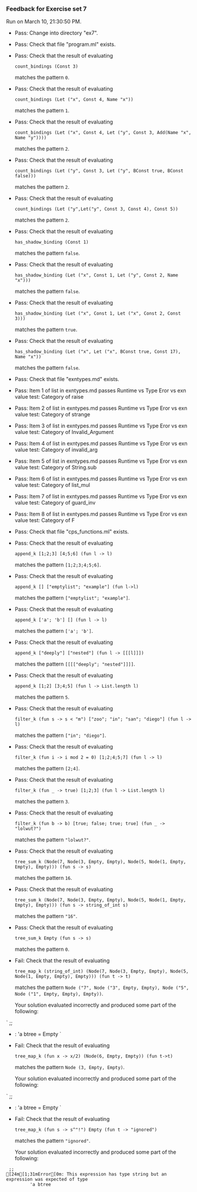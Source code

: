 ### Feedback for Exercise set 7

Run on March 10, 21:30:50 PM.

+ Pass: Change into directory "ex7".

+ Pass: Check that file "program.ml" exists.

+ Pass: 
Check that the result of evaluating
   ```
   count_bindings (Const 3)
   ```
   matches the pattern `0`.

   




+ Pass: 
Check that the result of evaluating
   ```
   count_bindings (Let ("x", Const 4, Name "x"))
   ```
   matches the pattern `1`.

   




+ Pass: 
Check that the result of evaluating
   ```
   count_bindings (Let ("x", Const 4, Let ("y", Const 3, Add(Name "x", Name "y"))))
   ```
   matches the pattern `2`.

   




+ Pass: 
Check that the result of evaluating
   ```
   count_bindings (Let ("y", Const 3, Let ("y", BConst true, BConst false)))
   ```
   matches the pattern `2`.

   




+ Pass: 
Check that the result of evaluating
   ```
   count_bindings (Let ("y",Let("y", Const 3, Const 4), Const 5))
   ```
   matches the pattern `2`.

   




+ Pass: 
Check that the result of evaluating
   ```
   has_shadow_binding (Const 1)
   ```
   matches the pattern `false`.

   




+ Pass: 
Check that the result of evaluating
   ```
   has_shadow_binding (Let ("x", Const 1, Let ("y", Const 2, Name "x")))
   ```
   matches the pattern `false`.

   




+ Pass: 
Check that the result of evaluating
   ```
   has_shadow_binding (Let ("x", Const 1, Let ("x", Const 2, Const 3)))
   ```
   matches the pattern `true`.

   




+ Pass: 
Check that the result of evaluating
   ```
   has_shadow_binding (Let ("x", Let ("x", BConst true, Const 17), Name "x"))
   ```
   matches the pattern `false`.

   




+ Pass: Check that file "exntypes.md" exists.

+ Pass: Item 1 of list in exntypes.md passes Runtime vs Type Eror vs exn value test: Category of raise

+ Pass: Item 2 of list in exntypes.md passes Runtime vs Type Eror vs exn value test: Category of strange

+ Pass: Item 3 of list in exntypes.md passes Runtime vs Type Eror vs exn value test: Category of Invalid_Argument

+ Pass: Item 4 of list in exntypes.md passes Runtime vs Type Eror vs exn value test: Category of invalid_arg

+ Pass: Item 5 of list in exntypes.md passes Runtime vs Type Eror vs exn value test: Category of String.sub

+ Pass: Item 6 of list in exntypes.md passes Runtime vs Type Eror vs exn value test: Category of list_mul

+ Pass: Item 7 of list in exntypes.md passes Runtime vs Type Eror vs exn value test: Category of guard_inv

+ Pass: Item 8 of list in exntypes.md passes Runtime vs Type Eror vs exn value test: Category of F

+ Pass: Check that file "cps_functions.ml" exists.

+ Pass: 
Check that the result of evaluating
   ```
   append_k [1;2;3] [4;5;6] (fun l -> l)
   ```
   matches the pattern `[1;2;3;4;5;6]`.

   




+ Pass: 
Check that the result of evaluating
   ```
   append_k [] ["emptylist"; "example"] (fun l->l)
   ```
   matches the pattern `["emptylist"; "example"]`.

   




+ Pass: 
Check that the result of evaluating
   ```
   append_k ['a'; 'b'] [] (fun l -> l)
   ```
   matches the pattern `['a'; 'b']`.

   




+ Pass: 
Check that the result of evaluating
   ```
   append_k ["deeply"] ["nested"] (fun l -> [[[l]]])
   ```
   matches the pattern `[[[["deeply"; "nested"]]]]`.

   




+ Pass: 
Check that the result of evaluating
   ```
   append_k [1;2] [3;4;5] (fun l -> List.length l)
   ```
   matches the pattern `5`.

   




+ Pass: 
Check that the result of evaluating
   ```
   filter_k (fun s -> s < "m") ["zoo"; "in"; "san"; "diego"] (fun l -> l)
   ```
   matches the pattern `["in"; "diego"]`.

   




+ Pass: 
Check that the result of evaluating
   ```
   filter_k (fun i -> i mod 2 = 0) [1;2;4;5;7] (fun l -> l)
   ```
   matches the pattern `[2;4]`.

   




+ Pass: 
Check that the result of evaluating
   ```
   filter_k (fun _ -> true) [1;2;3] (fun l -> List.length l)
   ```
   matches the pattern `3`.

   




+ Pass: 
Check that the result of evaluating
   ```
   filter_k (fun b -> b) [true; false; true; true] (fun _ -> "lolwut?")
   ```
   matches the pattern `"lolwut?"`.

   




+ Pass: 
Check that the result of evaluating
   ```
   tree_sum_k (Node(7, Node(3, Empty, Empty), Node(5, Node(1, Empty, Empty), Empty))) (fun s -> s)
   ```
   matches the pattern `16`.

   




+ Pass: 
Check that the result of evaluating
   ```
   tree_sum_k (Node(7, Node(3, Empty, Empty), Node(5, Node(1, Empty, Empty), Empty))) (fun s -> string_of_int s)
   ```
   matches the pattern `"16"`.

   




+ Pass: 
Check that the result of evaluating
   ```
   tree_sum_k Empty (fun s -> s)
   ```
   matches the pattern `0`.

   




+ Fail: 
Check that the result of evaluating
   ```
   tree_map_k (string_of_int) (Node(7, Node(3, Empty, Empty), Node(5, Node(1, Empty, Empty), Empty))) (fun t -> t)
   ```
   matches the pattern `Node ("7", Node ("3", Empty, Empty), Node ("5", Node ("1", Empty, Empty), Empty))`.

   


   Your solution evaluated incorrectly and produced some part of the following:

 ` ;;
- : 'a btree = Empty
`


+ Fail: 
Check that the result of evaluating
   ```
   tree_map_k (fun x -> x/2) (Node(6, Empty, Empty)) (fun t->t)
   ```
   matches the pattern `Node (3, Empty, Empty)`.

   


   Your solution evaluated incorrectly and produced some part of the following:

 ` ;;
- : 'a btree = Empty
`


+ Fail: 
Check that the result of evaluating
   ```
   tree_map_k (fun s -> s^"!") Empty (fun t -> "ignored")
   ```
   matches the pattern `"ignored"`.

   


   Your solution evaluated incorrectly and produced some part of the following:

 
```
 ;;
[24m[1;31mError[0m: This expression has type string but an expression was expected of type
         'a btree

```



